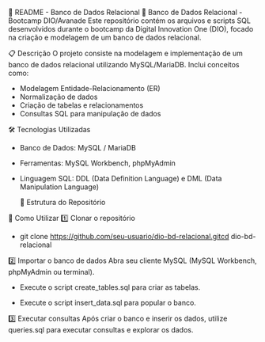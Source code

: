 📌 README -  Banco de Dados Relacional
🚀 Banco de Dados Relacional - Bootcamp DIO/Avanade
Este repositório contém os arquivos e scripts SQL desenvolvidos durante o bootcamp da Digital Innovation One (DIO), focado na criação e modelagem de um banco de dados relacional.

📋 Descrição
O projeto consiste na modelagem e implementação de um banco de dados relacional utilizando MySQL/MariaDB. Inclui conceitos como:

* Modelagem Entidade-Relacionamento (ER)
* Normalização de dados
* Criação de tabelas e relacionamentos
* Consultas SQL para manipulação de dados

🛠️ Tecnologias Utilizadas
- Banco de Dados: MySQL / MariaDB
- Ferramentas: MySQL Workbench, phpMyAdmin
- Linguagem SQL: DDL (Data Definition Language) e DML (Data Manipulation Language)

  📂 Estrutura do Repositório


🔧 Como Utilizar
1️⃣ Clonar o repositório
- git clone https://github.com/seu-usuario/dio-bd-relacional.gitcd dio-bd-relacional
  
2️⃣ Importar o banco de dados
Abra seu cliente MySQL (MySQL Workbench, phpMyAdmin ou terminal).

- Execute o script create_tables.sql para criar as tabelas.

- Execute o script insert_data.sql para popular o banco.

3️⃣ Executar consultas
Após criar o banco e inserir os dados, utilize queries.sql para executar consultas e explorar os dados.

